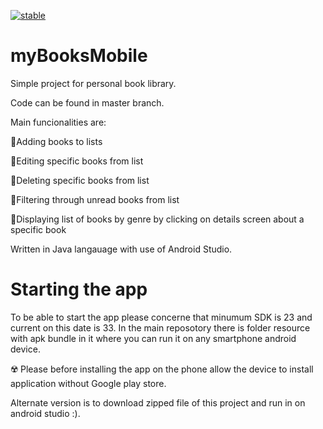 [![stable](http://badges.github.io/stability-badges/dist/stable.svg)](http://github.com/badges/stability-badges)
# myBooksMobile
Simple project for personal book library.

Code can be found in master branch.

Main funcionalities are:

 💢Adding books to lists
 
 💢Editing specific books from list
 
 💢Deleting specific books from list
 
 💢Filtering through unread books from list
 
 💢Displaying list of books by genre by clicking on details screen about a specific book


Written in Java langauage with use of Android Studio.

# Starting the app
To be able to start the app please concerne that minumum SDK is 23 and current on this date is 33. 
In the main reposotory there is folder resource with apk bundle in it where you can run it on any smartphone android device.

☢️ Please before installing the app on the phone allow the device to install application without Google play store.

Alternate version is to download zipped file of this project and run in on android studio :).
